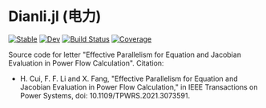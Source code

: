# Dianli.jl (电力)

[![Stable](https://img.shields.io/badge/docs-stable-blue.svg)](https://cuihantao.github.io/Dianli.jl/stable)
[![Dev](https://img.shields.io/badge/docs-dev-blue.svg)](https://cuihantao.github.io/Dianli.jl/dev)
[![Build Status](https://travis-ci.com/cuihantao/Dianli.jl.svg?branch=master)](https://travis-ci.com/cuihantao/Dianli.jl)
[![Coverage](https://codecov.io/gh/cuihantao/Dianli.jl/branch/master/graph/badge.svg)](https://codecov.io/gh/cuihantao/Dianli.jl)

Source code for letter "Effective Parallelism for Equation and Jacobian Evaluation in Power Flow Calculation". Citation:

- H. Cui, F. F. Li and X. Fang, "Effective Parallelism for Equation and Jacobian Evaluation in Power Flow Calculation," in IEEE Transactions on Power Systems, doi: 10.1109/TPWRS.2021.3073591.
